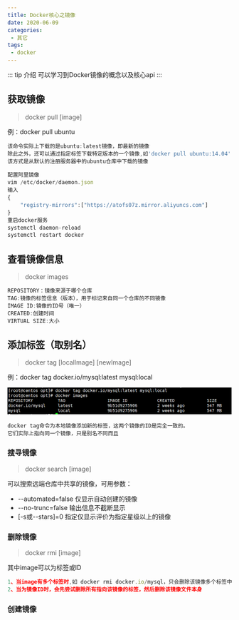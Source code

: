 ```yaml
--- 
title: Docker核心之镜像
date: 2020-06-09
categories: 
 - 其它
tags: 
 - docker
---
```

::: tip 介绍
可以学习到Docker镜像的概念以及核心api
:::
<!-- more -->
## 获取镜像
> docker pull [image]

例：docker pull ubuntu 
```javascript
该命令实际上下载的是ubuntu:latest镜像，即最新的镜像
除此之外，还可以通过指定标签下载特定版本的一个镜像,如'docker pull ubuntu:14.04'
该方式是从默认的注册服务器中的ubuntu仓库中下载的镜像
```
```javascript
配置阿里镜像
vim /etc/docker/daemon.json
输入
{
	"registry-mirrors":["https://atofs07z.mirror.aliyuncs.com"]
}
重启docker服务
systemctl daemon-reload  
systemctl restart docker
```
## 查看镜像信息
> docker images

```javascript
REPOSITORY：镜像来源于哪个仓库
TAG:镜像的标签信息（版本），用于标记来自同一个仓库的不同镜像
IMAGE ID:镜像的ID号（唯一）
CREATED:创建时间
VIRTUAL SIZE:大小
```
## 添加标签（取别名）
> docker tag [localImage] [newImage]

例：docker tag docker.io/mysql:latest mysql:local

![](./imgs/docker_tag.png)
```javascript
docker tag命令为本地镜像添加新的标签，这两个镜像的ID是完全一致的。
它们实际上指向同一个镜像，只是别名不同而且
```

### 搜寻镜像
> docker search [image]

可以搜索远端仓库中共享的镜像，可用参数：

- --automated=false 仅显示自动创建的镜像
- --no-trunc=false 输出信息不截断显示
- [-s或--stars]=0 指定仅显示评价为指定星级以上的镜像 

### 删除镜像
> docker rmi [image]

其中image可以为标签或ID
```javascript
1、当image有多个标签时,如 docker rmi docker.io/mysql，只会删除该镜像多个标签中的指定标签而已。
2、当为镜像ID时，会先尝试删除所有指向该镜像的标签，然后删除该镜像文件本身
```

### 创建镜像
